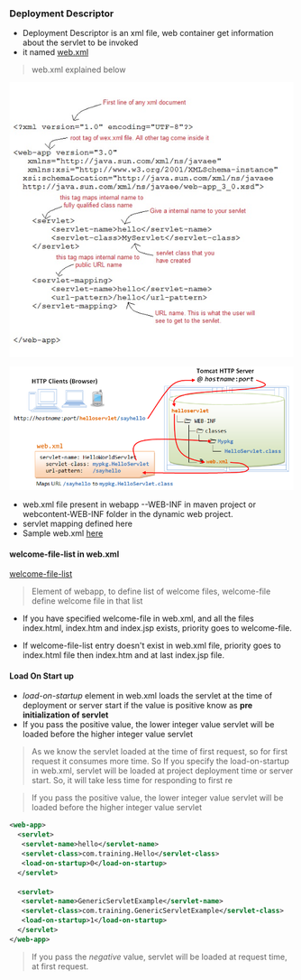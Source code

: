 ### Deployment Descriptor

* Deployment Descriptor is an xml file, web container get information about the servlet to be invoked
* it named [web.xml](/J2EE/hands-on/0-no-ide-servlet/WEB-INF/web.xml)

>web.xml explained below

![Sampe web.xml file](images/web-xml-file.jpg)

![web.xml explained](images/web_xml.png)


* web.xml file present in webapp --WEB-INF in maven project  or webcontent-WEB-INF folder in the dynamic web project.
* servlet mapping defined here
* Sample web.xml [ here](/J2EE/hands-on/1-servlet-jsp/WebContent/WEB-INF/web.xml)

#### welcome-file-list in web.xml
[welcome-file-list](/J2EE/hands-on/1-servlet-jsp/WebContent/WEB-INF/web.xml#L4)
>Element of webapp, to define list of welcome files, welcome-file define welcome file in that list

* If you have specified welcome-file in web.xml, and all the files index.html, index.htm and index.jsp exists, priority goes to welcome-file.

* If welcome-file-list entry doesn't exist in web.xml file, priority goes to index.html file then index.htm and at last index.jsp file.


#### Load On Start up

* *load-on-startup* element in web.xml loads the servlet at the time of deployment or server start if the value is positive know as **pre initialization of servlet**
* If you pass the positive value, the lower integer value servlet will be loaded before the higher integer value servlet

>As we know the servlet loaded at the time of first request, so for first request it consumes more time. So  If you specify the load-on-startup in web.xml, servlet will be loaded at project deployment time or server start. So, it will take less time for responding to first re

>If you pass the positive value, the lower integer value servlet will be loaded before the higher integer value servlet

```xml
<web-app>  
  <servlet>  
   <servlet-name>hello</servlet-name>  
   <servlet-class>com.training.Hello</servlet-class>  
   <load-on-startup>0</load-on-startup>  
  </servlet>  

  <servlet>  
   <servlet-name>GenericServletExample</servlet-name>  
   <servlet-class>com.training.GenericServletExample</servlet-class>  
   <load-on-startup>1</load-on-startup>  
  </servlet>  
</web-app>

```
>If you pass the *negative* value, servlet will be loaded at request time, at first request.

